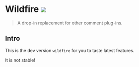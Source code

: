 # Wildfire [![](https://img.shields.io/npm/v/wildfire-dev.svg?style=flat-square)](https://www.npmjs.com/wildfire-dev)

> A drop-in replacement for other comment plug-ins.

## Intro

This is the dev version `wildfire` for you to taste latest features.

It is not stable!
